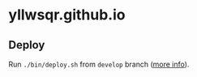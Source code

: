 # yllwsqr.github.io

## Deploy

Run `./bin/deploy.sh` from `develop` branch ([more info](https://gist.github.com/cobyism/4730490)).
